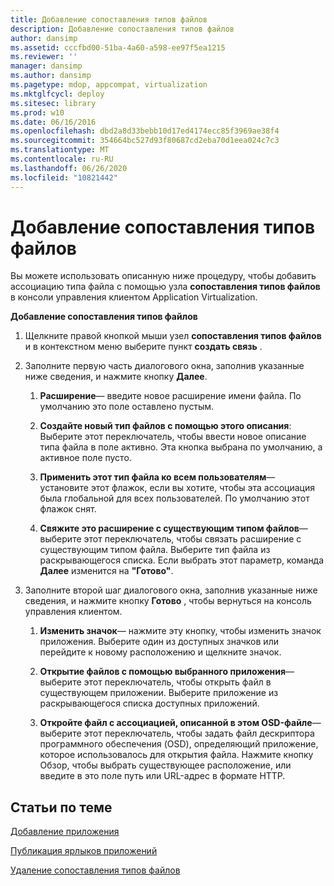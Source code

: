 ```yaml
---
title: Добавление сопоставления типов файлов
description: Добавление сопоставления типов файлов
author: dansimp
ms.assetid: cccfbd00-51ba-4a60-a598-ee97f5ea1215
ms.reviewer: ''
manager: dansimp
ms.author: dansimp
ms.pagetype: mdop, appcompat, virtualization
ms.mktglfcycl: deploy
ms.sitesec: library
ms.prod: w10
ms.date: 06/16/2016
ms.openlocfilehash: dbd2a8d33bebb10d17ed4174ecc85f3969ae38f4
ms.sourcegitcommit: 354664bc527d93f80687cd2eba70d1eea024c7c3
ms.translationtype: MT
ms.contentlocale: ru-RU
ms.lasthandoff: 06/26/2020
ms.locfileid: "10821442"
---
```

# Добавление сопоставления типов файлов


Вы можете использовать описанную ниже процедуру, чтобы добавить ассоциацию типа файла с помощью узла **сопоставления типов файлов** в консоли управления клиентом Application Virtualization.

**Добавление сопоставления типов файлов**

1.  Щелкните правой кнопкой мыши узел **сопоставления типов файлов** и в контекстном меню выберите пункт **создать связь** .

2.  Заполните первую часть диалогового окна, заполнив указанные ниже сведения, и нажмите кнопку **Далее**.

    1.  **Расширение**— введите новое расширение имени файла. По умолчанию это поле оставлено пустым.

    2.  **Создайте новый тип файлов с помощью этого описания**: Выберите этот переключатель, чтобы ввести новое описание типа файла в поле активно. Эта кнопка выбрана по умолчанию, а активное поле пусто.

    3.  **Применить этот тип файла ко всем пользователям**— установите этот флажок, если вы хотите, чтобы эта ассоциация была глобальной для всех пользователей. По умолчанию этот флажок снят.

    4.  **Свяжите это расширение с существующим типом файлов**— выберите этот переключатель, чтобы связать расширение с существующим типом файла. Выберите тип файла из раскрывающегося списка. Если выбрать этот параметр, команда **Далее** изменится на **"Готово"**.

3.  Заполните второй шаг диалогового окна, заполнив указанные ниже сведения, и нажмите кнопку **Готово** , чтобы вернуться на консоль управления клиентом.

    1.  **Изменить значок**— нажмите эту кнопку, чтобы изменить значок приложения. Выберите один из доступных значков или перейдите к новому расположению и щелкните значок.

    2.  **Открытие файлов с помощью выбранного приложения**— выберите этот переключатель, чтобы открыть файл в существующем приложении. Выберите приложение из раскрывающегося списка доступных приложений.

    3.  **Откройте файл с ассоциацией, описанной в этом OSD-файле**— выберите этот переключатель, чтобы задать файл дескриптора программного обеспечения (OSD), определяющий приложение, которое использовалось для открытия файла. Нажмите кнопку Обзор, чтобы выбрать существующее расположение, или введите в это поле путь или URL-адрес в формате HTTP.

## Статьи по теме


[Добавление приложения](how-to-add-an-application.md)

[Публикация ярлыков приложений](how-to-publish-application-shortcuts.md)

[Удаление сопоставления типов файлов](how-to-delete-a-file-type-association.md)

 

 





